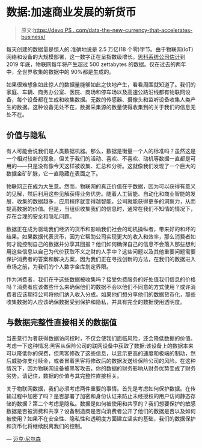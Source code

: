 # 数据:加速商业发展的新货币

> 原文:[https://devo PS . com/data-the-new-currency-that-accelerates-business/](https://devops.com/data-the-new-currency-that-accelerates-business/)

每天创建的数据量是惊人的:准确地说是 2.5 万亿(18 个零)字节。由于物联网(IoT)网络和设备的大规模部署，这一数字正在呈指数级增长。[思科系统公司估计](https://www.cisco.com/c/en/us/solutions/collateral/service-provider/global-cloud-index-gci/white-paper-c11-738085.html)到 2019 年底，物联网每年将产生超过 500 zettabytes 的数据。仅在过去的两年中，全世界收集的数据中的 90%都是生成的。

如果很难想象如此惊人的数据量能够如此之快地产生，看看周围就知道了。我们的家庭、车辆、商务办公室、医院、商场和停车场以及高速公路沿线都有物联网设备，每个设备都在生成和收集数据。无数的传感器、摄像头和监听设备收集人类产生的数据。这种设备无处不在，数据采集源的数量使得收集到的关于我们的信息无处不在。

## **价值与隐私**

有人可能会说我们是人类数据机器。那么，数据是衡量一个人的标准吗？虽然这是一个相对较新的现象，但关于我们的活动、喜欢、不喜欢、动机等数据一直都是可用的——只是没有像今天这样被收集、汇总和分析。这就像我们发现了一个巨大的数据金矿矿脉，它一直隐藏在表面之下。

物联网正在成为大生意。然而，物联网的真正价值在于数据，因为可以获得有意义的见解，然后利用这些见解获得业务优势。随着人工智能、自动化和商业智能的发展，收集的数据越多，应用程序就变得越智能，公司就能获得更多的洞察力，从而提高数据的价值。但是，当组织收集我们的信息时，通常在我们不知情的情况下，存在合理的安全和隐私问题。

数据正在成为驱动我们经济的货币和影响我们社会的动机操纵者，带来好的和坏的结果。如果数据代表货币，因为它帮助公司实现更大的收入和效率，那么消费者如何才能控制自己的数据并分享其回报？他们如何确保自己的信息不会落入那些想利用这些信息以自己为代价获取不义之财的人手中？这些问题以及其他重要问题需要保护消费者的答案和解决方案，因为我们正在寻找创新的方法，在我们的数据进入市场之前，为我们的个人数字金库划定界限。

作为消费者，我们在乎这些数据被收集吗？接受免费服务的好处值我们信息的价格吗？消费者应该做些什么来确保他们的数据不会以他们不同意的方式使用？或许消费者应该期待公司将他们纳入收入分成。如果他们想分享他们的数据货币化，那些收集数据的人应该确保数据受到保护和隐私，并具有完全的数据使用透明度。

## **与数据完整性直接相关的数据值**

当恶意行为者获得数据访问权时，不仅会使我们面临风险，还会降低数据的价值。考虑一下这种情况:黑客从保险公司的联网设备中获取了数据:该设备上的数据本来可以降低你的保费，但黑客修改了这些信息，以显示更高的速度和极端的制动，然后威胁你支付赎金，或者冒着黑客将修改后的数据发送给保险公司的风险。在这种情况下，因为物联网设备被黑客攻击，你的数据的财务影响从财务优势变成了财务劣势。请记住，数据的价值与其完整性直接相关。

关于物联网数据，我们必须考虑两件重要的事情。首先是考虑如何保护数据。在传输过程中加密了吗？是否部署了加密和身份认证来防止未经授权的用户访问静态存储的数据？第二个考虑是隐私。数据是如何被使用和共享的？我们想要保护的敏感数据是否被消费和共享？设备制造商是否向消费者公开了他们的数据是否以及如何被使用？如果不在安全性、隐私性和透明度方面建立坚实的基础，我们的数据保护和货币化将继续脱离我们的控制。

— [迈克·尼尔森](https://devops.com/author/mnelson/)